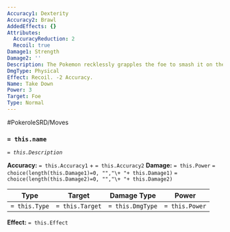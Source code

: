 ```yaml
---
Accuracy1: Dexterity
Accuracy2: Brawl
AddedEffects: {}
Attributes:
  AccuracyReduction: 2
  Recoil: true
Damage1: Strength
Damage2: ''
Description: The Pokemon recklessly grapples the foe to smash it on the ground.
DmgType: Physical
Effect: Recoil. -2 Accuracy.
Name: Take Down
Power: 3
Target: Foe
Type: Normal
---
```


#PokeroleSRD/Moves

### `= this.name` 
*`= this.Description`*

**Accuracy:** `= this.Accuracy1` + `= this.Accuracy2`
**Damage:** `= this.Power` `= choice(length(this.Damage1)=0, "","\+ "+ this.Damage1)` `= choice(length(this.Damage2)=0, "","\+ "+ this.Damage2)`

| Type          | Target          | Damage Type          | Power          |
| ------------- | --------------- | ---------------- | -------------- |
| `= this.Type` | `= this.Target` | `= this.DmgType` | `= this.Power` | 

**Effect:** `= this.Effect`